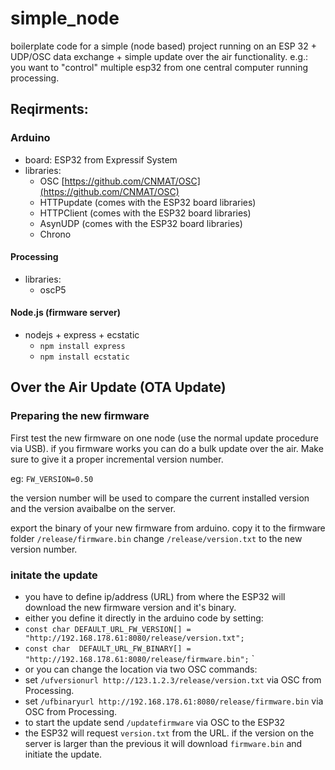 # simple_node

boilerplate code for a simple (node based) project running on an ESP 32 + UDP/OSC data exchange + simple update over the air functionality.
e.g.: you want to "control" multiple esp32 from one central computer running processing.

## Reqirments:

### Arduino

- board: ESP32 from Expressif System
- libraries:
  - OSC [https://github.com/CNMAT/OSC](https://github.com/CNMAT/OSC)
  - HTTPupdate (comes with the ESP32 board libraries)
  - HTTPClient (comes with the ESP32 board libraries)
  - AsynUDP (comes with the ESP32 board libraries)
  - Chrono

#### Processing

- libraries:
  - oscP5

#### Node.js (firmware server)

- nodejs + express + ecstatic
  - `npm install express`
  - `npm install ecstatic`

## Over the Air Update (OTA Update)

### Preparing the new firmware
First test the new firmware on one node (use the normal update procedure via USB). if you firmware works you can do a bulk update over the air.
Make sure to give it a proper incremental version number.

eg: `FW_VERSION=0.50`

the version number will be used to compare the current installed version and the version avaibalbe on the server.

export the binary of your new firmware from arduino.
copy it to the firmware folder `/release/firmware.bin`
change `/release/version.txt` to the new version number.

### initate the update
  - you have to define ip/address (URL) from where the ESP32 will download the new firmware version and it's binary.
  - either you define it directly in the arduino code by setting:
  - `const char DEFAULT_URL_FW_VERSION[] = "http://192.168.178.61:8080/release/version.txt";`
  - `const char  DEFAULT_URL_FW_BINARY[] = "http://192.168.178.61:8080/release/firmware.bin";`
`
  - or you can change the location via two OSC commands:
  - set `/ufversionurl http://123.1.2.3/release/version.txt` via OSC from Processing.
  - set `/ufbinaryurl http://192.168.178.61:8080/release/firmware.bin` via OSC from Processing.
  - to start the update send `/updatefirmware` via OSC to the ESP32
  - the ESP32 will request `version.txt` from the URL. if the version on the server is larger than the previous it will download `firmware.bin` and initiate the update.

